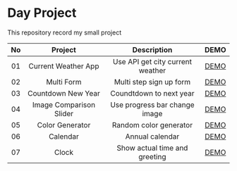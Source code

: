 # Day Project

This repository record my small project

| No  |         Project         |           Description            |                                  DEMO                                  |
| :-: | :---------------------: | :------------------------------: | :--------------------------------------------------------------------: |
| 01  |   Current Weather App   | Use API get city current weather |   [DEMO](https://day-project.zkhsin.now.sh/Current%20Weather%20App/)   |
| 02  |       Multi Form        |     Multi step sign up form      |       [DEMO](https://day-project.zkhsin.now.sh/Registor%20Form/)       |
| 03  |   Countdown New Year    |     Coundtdown to next year      |   [DEMO](https://day-project.zkhsin.now.sh/Countdown%20New%20Year/)    |
| 04  | Image Comparison Slider |  Use progress bar change image   | [DEMO](https://day-project.zkhsin.now.sh/Image%20Comparison%20Slider/) |
| 05  |     Color Generator     |      Random color generator      |      [DEMO](https://day-project.zkhsin.now.sh/Color%20Generator/)      |
| 06  |        Calendar         |         Annual calendar          |          [DEMO](https://day-project.zkhsin.now.sh/Calendar/)           |
| 07  |          Clock          |  Show actual time and greeting   |            [DEMO](https://day-project.zkhsin.now.sh/Clock/)            |
